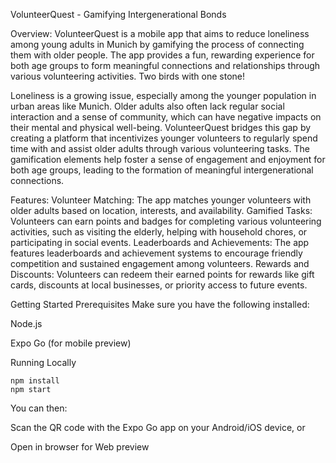 VolunteerQuest - Gamifying Intergenerational Bonds

Overview:
VolunteerQuest is a mobile app that aims to reduce loneliness among young adults in Munich by gamifying the process of connecting them with older people. The app provides a fun, rewarding experience for both age groups to form meaningful connections and relationships through various volunteering activities.
Two birds with one stone!

Loneliness is a growing issue, especially among the younger population in urban areas like Munich. Older adults also often lack regular social interaction and a sense of community, which can have negative impacts on their mental and physical well-being. VolunteerQuest bridges this gap by creating a platform that incentivizes younger volunteers to regularly spend time with and assist older adults through various volunteering tasks. The gamification elements help foster a sense of engagement and enjoyment for both age groups, leading to the formation of meaningful intergenerational connections.

Features:
Volunteer Matching: The app matches younger volunteers with older adults based on location, interests, and availability.
Gamified Tasks: Volunteers can earn points and badges for completing various volunteering activities, such as visiting the elderly, helping with household chores, or participating in social events.
Leaderboards and Achievements: The app features leaderboards and achievement systems to encourage friendly competition and sustained engagement among volunteers.
Rewards and Discounts: Volunteers can redeem their earned points for rewards like gift cards, discounts at local businesses, or priority access to future events.


Getting Started
Prerequisites
Make sure you have the following installed:

Node.js

Expo Go (for mobile preview)


Running Locally

```
npm install
npm start
```

You can then:

Scan the QR code with the Expo Go app on your Android/iOS device, or

Open in browser for Web preview
